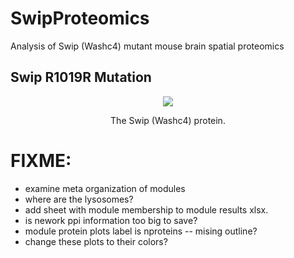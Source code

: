 # SwipProteomics

Analysis of Swip (Washc4) mutant mouse brain spatial proteomics

## Swip R1019R Mutation

<p align="center">
  <img src="./models/Swip.gif" />
</p>
<p align="center">The Swip (Washc4) protein.<p align="center">

# FIXME:
* examine meta organization of modules
* where are the lysosomes?
* add sheet with module membership to module results xlsx.
* is nework ppi information too big to save?
* module protein plots label is nproteins -- mising outline?
* change these plots to their colors?
